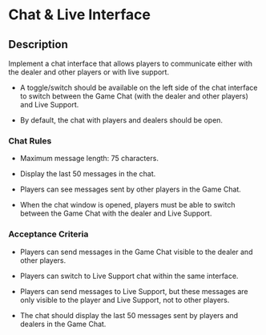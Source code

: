 # Chat & Live Interface

## Description

Implement a chat interface that allows players to communicate either with the dealer and other players or with live support.

- A toggle/switch should be available on the left side of the chat interface to switch between the Game Chat (with the dealer and other players) and Live Support.

- By default, the chat with players and dealers should be open.

### Chat Rules

- Maximum message length: 75 characters.

- Display the last 50 messages in the chat.

- Players can see messages sent by other players in the Game Chat.

- When the chat window is opened, players must be able to switch between the Game Chat with the dealer and Live Support.

### Acceptance Criteria

- Players can send messages in the Game Chat visible to the dealer and other players.

- Players can switch to Live Support chat within the same interface.

- Players can send messages to Live Support, but these messages are only visible to the player and Live Support, not to other players.

- The chat should display the last 50 messages sent by players and dealers in the Game Chat.
